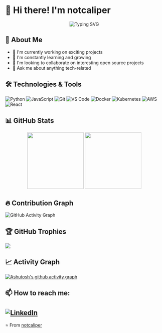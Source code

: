 # 👋 Hi there! I'm notcaliper

<div align="center">
  <img src="https://readme-typing-svg.herokuapp.com?font=Fira+Code&pause=1000&width=435&lines=Passionate+Developer;Always+learning+new+things;Open+Source+Enthusiast" alt="Typing SVG" />
</div>

## 🚀 About Me
- 🔭 I'm currently working on exciting projects
- 🌱 I'm constantly learning and growing
- 👯 I'm looking to collaborate on interesting open source projects
- 💬 Ask me about anything tech-related

## 🛠️ Technologies & Tools
![Python](https://img.shields.io/badge/-Python-3776AB?style=flat-square&logo=Python&logoColor=white)
![JavaScript](https://img.shields.io/badge/-JavaScript-F7DF1E?style=flat-square&logo=javascript&logoColor=black)
![Git](https://img.shields.io/badge/-Git-F05032?style=flat-square&logo=git&logoColor=white)
![VS Code](https://img.shields.io/badge/-VS%20Code-007ACC?style=flat-square&logo=visual-studio-code&logoColor=white)
![Docker](https://img.shields.io/badge/-Docker-2496ED?style=flat-square&logo=docker&logoColor=white)
![Kubernetes](https://img.shields.io/badge/-Kubernetes-326CE5?style=flat-square&logo=kubernetes&logoColor=white)
![AWS](https://img.shields.io/badge/-AWS-FF9900?style=flat-square&logo=amazon-aws&logoColor=white)
![React](https://img.shields.io/badge/-React-61DAFB?style=flat-square&logo=react&logoColor=black)

## 📊 GitHub Stats

<div align="center">
  <img height="180em" src="https://github-readme-stats.vercel.app/api?username=notcaliper&show_icons=true&theme=radical&include_all_commits=true&count_private=true"/>
  <img height="180em" src="https://github-readme-stats.vercel.app/api/top-langs/?username=notcaliper&layout=compact&langs_count=7&theme=radical"/>
</div>

## 🔥 Contribution Graph
![GitHub Activity Graph](https://activity-graph.herokuapp.com/graph?username=notcaliper&theme=dracula)

## 🏆 GitHub Trophies
![](https://github-profile-trophy.vercel.app/?username=notcaliper&theme=radical&no-frame=false&no-bg=true&margin-w=4)

## 📈 Activity Graph
[![Ashutosh's github activity graph](https://github-readme-activity-graph.vercel.app/graph?username=notcaliper&theme=react-dark)](https://github.com/ashutosh00710/github-readme-activity-graph)

## 📫 How to reach me:
[![LinkedIn](https://img.shields.io/badge/-LinkedIn-0077B5?style=flat-square&logo=LinkedIn&logoColor=white)](https://www.linkedin.com/in/akshay-manbhaw-069017317/)
---
⭐️ From [notcaliper](https://github.com/notcaliper)
